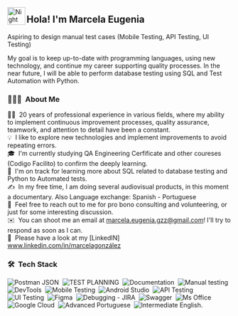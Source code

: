 <img alt="Night Coding" src="./assets/Hand%20Wave.gif" width='40' align="left"/><h2 align="left">Hola! I'm Marcela Eugenia</h2>

Aspiring to design manual test cases (Mobile Testing, API Testing, UI Testing)

My goal is to keep up-to-date with programming languages, using new technology, and continue my career supporting quality processes. In the near future, I will be able to perform database testing using SQL and Test Automation with Python.

<!-- ## 👋&nbsp;Hey there! I'm Aditya Kanoi -->

### 👨🏻‍💻 &nbsp;About Me

👨‍💻 &nbsp;20 years of professional experience in various fields, where my ability to implement continuous improvement processes, quality assurance, teamwork, and attention to detail have been a constant.\
💡 &nbsp;I like to explore new technologies and implement improvements to avoid repeating errors.\
🎓 &nbsp;I'm currently studying QA Engineering Cerfificate and other coureses (Codigo Facilito) to confirm the deeply learning.\
🌱 &nbsp;I'm on track for learning more about SQL related to database testing and Python to Automated tests.\
✍️ &nbsp;In my free time, I am doing several audiovisual products, in this moment a documentary. Also Language exchange: Spanish - Portuguese\
💬 &nbsp;Feel free to reach out to me for pro bono consulting and volunteering, or just for some interesting discussion.\
✉️ &nbsp;You can shoot me an email at marcela.eugenia.gzz@gmail.com! I'll try to respond as soon as I can.\
📄 &nbsp;Please have a look at my [LinkedIN] www.linkedin.com/in/marcelagonzález

### 🛠 &nbsp;Tech Stack

![Postman JSON](https://img.shields.io/badge/postman%20json-3670A0?style=for-the-badge&logoColor=ffdd54)&nbsp;
![TEST PLANNING](https://img.shields.io/badge/Test%20Planning-%23323330.svg?style=for-the-badge&logoColor=%23F7DF1E)&nbsp;
![Documentation](https://img.shields.io/badge/Manaul%20Testing-%23ED8B00.svg?style=for-the-badge&logoColor=white)&nbsp;
![Manual testing](https://img.shields.io/badge/Documentation-%2300599C.svg?style=for-the-badge&logoColor=white)&nbsp;
![DevTools](https://img.shields.io/badge/devtools-%2300599C.svg?style=for-the-badge&logoColor=white)&nbsp;
![Mobile Testing](https://img.shields.io/badge/Mobile%20Testing-%23563D7C.svg?style=for-the-badge&logoColor=white)&nbsp;
![Android Studio](https://img.shields.io/badge/AndroidStudio-%23E34F26.svg?style=for-the-badge&logoColor=white)&nbsp;
![API Testing](https://img.shields.io/badge/Api%20Testing-%231572B6.svg?style=for-the-badge&logoColor=white)&nbsp;
![UI Testing](https://img.shields.io/badge/UI%20Testing-000?style=for-the-badge&)&nbsp;
![Figma](https://img.shields.io/badge/Figma-%236DB33F.svg?style=for-the-badge&logoColor=white)&nbsp;
![Debugging - JIRA](https://img.shields.io/badge/Debugging%20JIRA-%2335495e.svg?style=for-the-badge&logoColor=%234FC08D)&nbsp;
![Swagger](https://img.shields.io/badge/-Swagger-%23Clojure?style=for-the-badge&logoColor=white)&nbsp;
![Ms Office](https://img.shields.io/badge/Ms%20Office-FF6C37?style=for-the-badge&logoColor=white)&nbsp;
![Google Cloud](https://img.shields.io/badge/GoogleCloud-%234285F4.svg?style=for-the-badge&logoColor=white)&nbsp;
![Advanced Portuguese](https://img.shields.io/badge/Advanced%20Portuguese-%23F24E1E.svg?style=for-the-badge&logoColor=white)&nbsp;
![Intermediate English.](https://img.shields.io/badge/Intermediate%20English-%23000000.svg?style=for-the-badge&logoColor=white)&nbsp;

